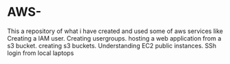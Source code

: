 # AWS-
This a repository of what i have created and used some of aws services like 
Creating a IAM user.
Creating usergroups.
hosting a web application from a s3 bucket.
creating s3 buckets.
Understanding EC2 public instances.
SSh login from local laptops
